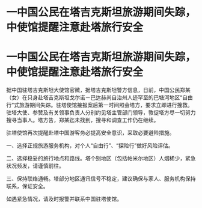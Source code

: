 # 一中国公民在塔吉克斯坦旅游期间失踪，中使馆提醒注意赴塔旅行安全

# 一中国公民在塔吉克斯坦旅游期间失踪，中使馆提醒注意赴塔旅行安全

据中国驻塔吉克斯坦大使馆官微，据塔吉克斯坦警方信息，日前，中国公民郑某（女）在只身赴塔吉克斯坦戈尔诺－巴达赫尚自治州人迹罕至的巴塘河地区“自由行”式旅游期间失踪。驻塔使馆接报案后第一时间照会塔方，要求立即进行搜救。驻塔大使、参赞及有关领事负责人分别约见塔主管部门领导，敦促塔方尽一切努力搜寻当事人。塔方告，郑某迄未找到，搜寻和调查工作仍在继续。

驻塔使馆再次提醒赴塔中国游客务必提高安全意识，采取必要避险措施。

一、选择正规旅游服务机构，对个人“自由行”、“探险行”做好风险评估。

二、选择稳妥的旅行地点和路线。塔个别地区（包括帕米尔地区）人烟稀少，紧急状况频发，请谨慎前往。

三、保持联络通畅。塔部分地区通讯信号不稳定，建议确保与家人、服务机构保持联系，保证安全。

如遇紧急情况，请及时报警并联系中国驻塔使馆。

